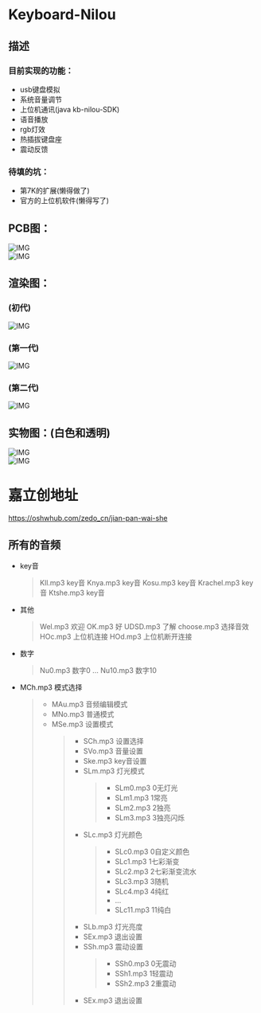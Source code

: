 # Keyboard-Nilou  
 
## 描述  
### 目前实现的功能：  
* usb键盘模拟  
* 系统音量调节  
* 上位机通讯(java kb-nilou-SDK)  
* 语音播放  
* rgb灯效  
* 热插拔键盘座  
* 震动反馈  

### 待填的坑：
* 第7K的扩展(懒得做了)  
* 官方的上位机软件(懒得写了)  
 

## PCB图：  
![IMG](/img/pcb-1.jpg)  
![IMG](/img/pcb-2.jpg)  

 

## 渲染图：  

### (初代)  
 ![IMG](/img/v1-1.png)  

### (第一代)  
 ![IMG](/img/v1.1-1.png)  
 

### (第二代)  
 ![IMG](/img/v2-1.png)  
 

## 实物图：(白色和透明)  
 ![IMG](/img/IMG_20230309_190019.jpg)  
 ![IMG](/img/IMG_20230309_190137.jpg)  

# 嘉立创地址
https://oshwhub.com/zedo_cn/jian-pan-wai-she


## 所有的音频


* key音
    > Kll.mp3  key音
    > Knya.mp3  key音
    > Kosu.mp3  key音
    > Krachel.mp3  key音
    > Ktshe.mp3  key音
* 其他
    > Wel.mp3  欢迎
    > OK.mp3  好
    > UDSD.mp3  了解
    > choose.mp3  选择音效
    > HOc.mp3  上位机连接
    > HOd.mp3  上位机断开连接
* 数字
    > Nu0.mp3  数字0
    > ...
    > Nu10.mp3  数字10


* MCh.mp3  模式选择
    > * MAu.mp3  音频编辑模式
    > * MNo.mp3  普通模式
    > * MSe.mp3  设置模式
    >   > * SCh.mp3  设置选择
    >   > * SVo.mp3  音量设置
    >   > * Ske.mp3  key音设置
    >   > * SLm.mp3  灯光模式
    >   >   > * SLm0.mp3  0无灯光
    >   >   > * SLm1.mp3  1常亮
    >   >   > * SLm2.mp3  2独亮
    >   >   > * SLm3.mp3  3独亮闪烁
    >   > * SLc.mp3  灯光颜色
    >   >   > * SLc0.mp3  0自定义颜色
    >   >   > * SLc1.mp3  1七彩渐变
    >   >   > * SLc2.mp3  2七彩渐变流水
    >   >   > * SLc3.mp3  3随机
    >   >   > * SLc4.mp3  4纯红
    >   >   > * ...
    >   >   > * SLc11.mp3  11纯白
    >   > * SLb.mp3  灯光亮度
    >   > * SEx.mp3  退出设置
    >   > * SSh.mp3  震动设置
    >   >   > * SSh0.mp3  0无震动
    >   >   > * SSh1.mp3  1轻震动
    >   >   > * SSh2.mp3  2重震动
    >   > * SEx.mp3  退出设置


